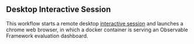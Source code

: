 ## Desktop Interactive Session
This workflow starts a remote desktop [interactive session](https://github.com/parallelworks/interactive_session/blob/main/README.md) and launches a chrome web browser, in which a docker container is serving an Observable Framework evaluation dashboard.
